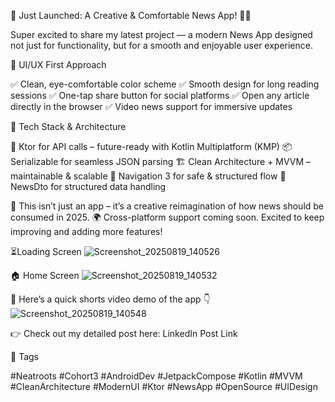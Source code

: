 🚀 Just Launched: A Creative & Comfortable News App! 📰✨

Super excited to share my latest project — a modern News App designed not just for functionality, but for a smooth and enjoyable user experience.

🎨 UI/UX First Approach

✅ Clean, eye-comfortable color scheme
✅ Smooth design for long reading sessions
✅ One-tap share button for social platforms
✅ Open any article directly in the browser
✅ Video news support for immersive updates

🧠 Tech Stack & Architecture

🔗 Ktor for API calls – future-ready with Kotlin Multiplatform (KMP)
📦 Serializable for seamless JSON parsing
🏗️ Clean Architecture + MVVM – maintainable & scalable
🧭 Navigation 3 for safe & structured flow
📰 NewsDto for structured data handling

📱 This isn’t just an app – it’s a creative reimagination of how news should be consumed in 2025.
🌍 Cross-platform support coming soon. Excited to keep improving and adding more features!

⏳Loading Screen
![Screenshot_20250819_140526](https://github.com/user-attachments/assets/1f98c30c-2c88-43b1-8772-ae1e0a181039)

🏠 Home Screen
![Screenshot_20250819_140532](https://github.com/user-attachments/assets/d6ae0a63-3148-48fa-8dd7-5822bc330f3e)

🎥 Here’s a quick shorts video demo of the app 👇
![Screenshot_20250819_140548](https://github.com/user-attachments/assets/94767352-d253-4803-8085-768845012e55)


👉 Check out my detailed post here:
LinkedIn Post Link

🔖 Tags

#Neatroots #Cohort3 #AndroidDev #JetpackCompose #Kotlin #MVVM #CleanArchitecture #ModernUI #Ktor #NewsApp #OpenSource #UIDesign

